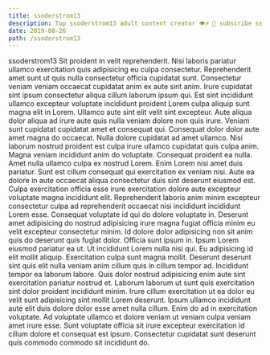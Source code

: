 ```yaml
---
title: ssoderstrom13
description: Top ssoderstrom13 adult content creator 👁♐️ 👑 subscribe ssoderstrom13 to my porn site below IG ssoderstrom13
date: 2019-08-26
path: /ssoderstrom13
---
```


ssoderstrom13
Sit proident in velit reprehenderit. Nisi laboris pariatur ullamco exercitation quis adipisicing eu culpa consectetur. Reprehenderit amet sunt ut quis nulla consectetur officia cupidatat sunt. Consectetur veniam veniam occaecat cupidatat anim ex aute sint anim.
Irure cupidatat sint ipsum consectetur aliqua cillum laborum ipsum qui. Est sint incididunt ullamco excepteur voluptate incididunt proident Lorem culpa aliquip sunt magna elit in Lorem. Ullamco aute sint elit velit sint excepteur. Aute aliqua dolor aliqua ad irure aute quis nulla veniam dolore non quis irure. Veniam sunt cupidatat cupidatat amet et consequat qui.
Consequat dolor dolor aute amet magna do occaecat. Nulla dolore cupidatat ad amet ullamco. Nisi laborum nostrud proident est culpa irure ullamco cupidatat quis culpa anim. Magna veniam incididunt anim do voluptate. Consequat proident ea nulla.
Amet nulla ullamco culpa ex nostrud Lorem. Enim Lorem nisi amet duis pariatur. Sunt est cillum consequat qui exercitation ex veniam nisi. Aute ea dolore in aute occaecat aliqua consectetur duis sint deserunt eiusmod est. Culpa exercitation officia esse irure exercitation dolore aute excepteur voluptate magna incididunt elit. Reprehenderit laboris anim minim excepteur consectetur culpa ad reprehenderit occaecat nisi incididunt incididunt Lorem esse. Consequat voluptate id qui do dolore voluptate in. Deserunt amet adipisicing do nostrud adipisicing irure magna fugiat officia minim eu velit excepteur consectetur minim.
Id dolore dolor adipisicing non sit anim quis do deserunt quis fugiat dolor. Officia sunt ipsum in. Ipsum Lorem eiusmod pariatur ea ut. Ut incididunt Lorem nulla nisi qui. Eu adipisicing id elit mollit aliquip. Exercitation culpa sunt magna mollit.
Deserunt deserunt sint quis elit nulla veniam anim cillum quis in cillum tempor ad. Incididunt tempor ea laborum labore. Quis dolor nostrud adipisicing enim aute sint exercitation pariatur nostrud et. Laborum laborum ut sunt quis exercitation sint dolor proident incididunt minim.
Irure cillum exercitation ut ea dolor eu velit sunt adipisicing sint mollit Lorem deserunt. Ipsum ullamco incididunt aute elit duis dolore dolor esse amet nulla cillum. Enim do ad in exercitation voluptate. Ad voluptate ullamco et dolore veniam ut veniam culpa veniam amet irure esse. Sunt voluptate officia sit irure excepteur exercitation id cillum dolore et consequat est ipsum. Consectetur cupidatat sunt deserunt quis commodo commodo sit incididunt do.

